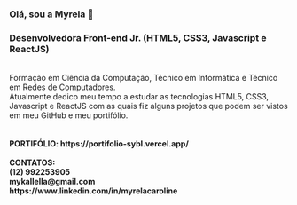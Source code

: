 ### Olá, sou a Myrela 👋
### Desenvolvedora Front-end Jr. (HTML5, CSS3, Javascript e ReactJS)
<br>
Formação em Ciência da Computação, Técnico em Informática e Técnico em
Redes de Computadores.
<br>
Atualmente dedico meu tempo a estudar as tecnologias HTML5, CSS3,
Javascript e ReactJS com as quais fiz alguns projetos que podem ser vistos em
meu GitHub e meu portifólio.
<br>
<br>

<br>
<strong>PORTIFÓLIO: https://portifolio-sybl.vercel.app/</strong>
<br>
<br>
<strong>CONTATOS:</strong> 
<br>
<strong>(12) 992253905</strong>
<br>
<strong>mykallella@gmail.com</strong>
<br>
<strong>https://www.linkedin.com/in/myrelacaroline</strong>
<br>



